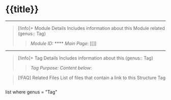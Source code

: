# {{title}}
---
> [!info]+ Module Details
> Includes information about this Module related (genus:: Tag)
> > *Module ID:* ****
> > *Main Page*: [[]]

---

> [!info]+ Tag Details
> Includes information about this (genus:: Tag)
> > *Tag Purpose:* 
> > *Content below*: 

> [!FAQ] Related Files
> List of files that contain a link to this Structure Tag
> ```dataview
list where genus = "Tag"

